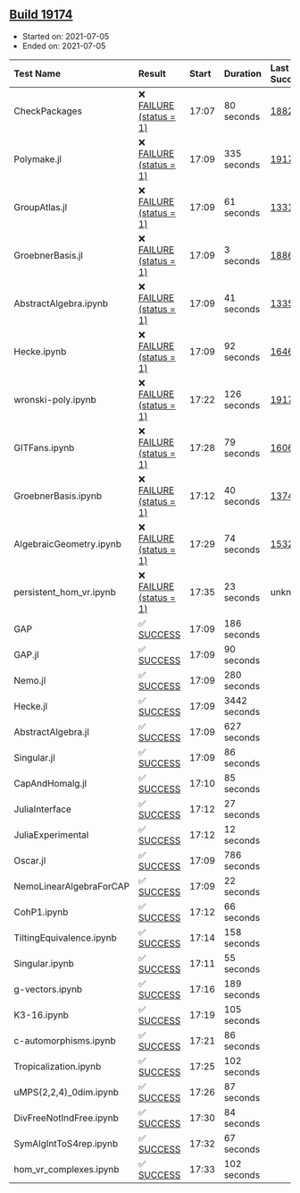 ## [Build 19174](https://oscarci.mathematik.uni-kl.de/job/oscar/19174/)

* Started on: 2021-07-05
* Ended on: 2021-07-05

| Test Name    | Result | Start | Duration | Last Success | First Failure |
|:-------------|:-------|:------|:---------|:-------------|:--------------|
| CheckPackages | ❌ [FAILURE (status = 1)](https://oscarci.mathematik.uni-kl.de/job/oscar/19174/artifact/logs/build-19174/CheckPackages.log) | 17:07 | 80 seconds | [18822](https://oscarci.mathematik.uni-kl.de/job/oscar/18822/) | [18823](https://oscarci.mathematik.uni-kl.de/job/oscar/18823/) |
| Polymake.jl | ❌ [FAILURE (status = 1)](https://oscarci.mathematik.uni-kl.de/job/oscar/19174/artifact/logs/build-19174/Polymake.jl.log) | 17:09 | 335 seconds | [19173](https://oscarci.mathematik.uni-kl.de/job/oscar/19173/) | [19174](https://oscarci.mathematik.uni-kl.de/job/oscar/19174/) |
| GroupAtlas.jl | ❌ [FAILURE (status = 1)](https://oscarci.mathematik.uni-kl.de/job/oscar/19174/artifact/logs/build-19174/GroupAtlas.jl.log) | 17:09 | 61 seconds | [13311](https://oscarci.mathematik.uni-kl.de/job/oscar/13311/) | [13312](https://oscarci.mathematik.uni-kl.de/job/oscar/13312/) |
| GroebnerBasis.jl | ❌ [FAILURE (status = 1)](https://oscarci.mathematik.uni-kl.de/job/oscar/19174/artifact/logs/build-19174/GroebnerBasis.jl.log) | 17:09 | 3 seconds | [18864](https://oscarci.mathematik.uni-kl.de/job/oscar/18864/) | [18865](https://oscarci.mathematik.uni-kl.de/job/oscar/18865/) |
| AbstractAlgebra.ipynb | ❌ [FAILURE (status = 1)](https://oscarci.mathematik.uni-kl.de/job/oscar/19174/artifact/logs/build-19174/AbstractAlgebra.ipynb.log) | 17:09 | 41 seconds | [13355](https://oscarci.mathematik.uni-kl.de/job/oscar/13355/) | [13356](https://oscarci.mathematik.uni-kl.de/job/oscar/13356/) |
| Hecke.ipynb | ❌ [FAILURE (status = 1)](https://oscarci.mathematik.uni-kl.de/job/oscar/19174/artifact/logs/build-19174/Hecke.ipynb.log) | 17:09 | 92 seconds | [16463](https://oscarci.mathematik.uni-kl.de/job/oscar/16463/) | [16464](https://oscarci.mathematik.uni-kl.de/job/oscar/16464/) |
| wronski-poly.ipynb | ❌ [FAILURE (status = 1)](https://oscarci.mathematik.uni-kl.de/job/oscar/19174/artifact/logs/build-19174/wronski-poly.ipynb.log) | 17:22 | 126 seconds | [19172](https://oscarci.mathematik.uni-kl.de/job/oscar/19172/) | [19173](https://oscarci.mathematik.uni-kl.de/job/oscar/19173/) |
| GITFans.ipynb | ❌ [FAILURE (status = 1)](https://oscarci.mathematik.uni-kl.de/job/oscar/19174/artifact/logs/build-19174/GITFans.ipynb.log) | 17:28 | 79 seconds | [16068](https://oscarci.mathematik.uni-kl.de/job/oscar/16068/) | [16069](https://oscarci.mathematik.uni-kl.de/job/oscar/16069/) |
| GroebnerBasis.ipynb | ❌ [FAILURE (status = 1)](https://oscarci.mathematik.uni-kl.de/job/oscar/19174/artifact/logs/build-19174/GroebnerBasis.ipynb.log) | 17:12 | 40 seconds | [13748](https://oscarci.mathematik.uni-kl.de/job/oscar/13748/) | [13749](https://oscarci.mathematik.uni-kl.de/job/oscar/13749/) |
| AlgebraicGeometry.ipynb | ❌ [FAILURE (status = 1)](https://oscarci.mathematik.uni-kl.de/job/oscar/19174/artifact/logs/build-19174/AlgebraicGeometry.ipynb.log) | 17:29 | 74 seconds | [15322](https://oscarci.mathematik.uni-kl.de/job/oscar/15322/) | [15323](https://oscarci.mathematik.uni-kl.de/job/oscar/15323/) |
| persistent_hom_vr.ipynb | ❌ [FAILURE (status = 1)](https://oscarci.mathematik.uni-kl.de/job/oscar/19174/artifact/logs/build-19174/persistent_hom_vr.ipynb.log) | 17:35 | 23 seconds | unknown | unknown |
| GAP | ✅ [SUCCESS](https://oscarci.mathematik.uni-kl.de/job/oscar/19174/artifact/logs/build-19174/GAP.log) | 17:09 | 186 seconds |  |  |
| GAP.jl | ✅ [SUCCESS](https://oscarci.mathematik.uni-kl.de/job/oscar/19174/artifact/logs/build-19174/GAP.jl.log) | 17:09 | 90 seconds |  |  |
| Nemo.jl | ✅ [SUCCESS](https://oscarci.mathematik.uni-kl.de/job/oscar/19174/artifact/logs/build-19174/Nemo.jl.log) | 17:09 | 280 seconds |  |  |
| Hecke.jl | ✅ [SUCCESS](https://oscarci.mathematik.uni-kl.de/job/oscar/19174/artifact/logs/build-19174/Hecke.jl.log) | 17:09 | 3442 seconds |  |  |
| AbstractAlgebra.jl | ✅ [SUCCESS](https://oscarci.mathematik.uni-kl.de/job/oscar/19174/artifact/logs/build-19174/AbstractAlgebra.jl.log) | 17:09 | 627 seconds |  |  |
| Singular.jl | ✅ [SUCCESS](https://oscarci.mathematik.uni-kl.de/job/oscar/19174/artifact/logs/build-19174/Singular.jl.log) | 17:09 | 86 seconds |  |  |
| CapAndHomalg.jl | ✅ [SUCCESS](https://oscarci.mathematik.uni-kl.de/job/oscar/19174/artifact/logs/build-19174/CapAndHomalg.jl.log) | 17:10 | 85 seconds |  |  |
| JuliaInterface | ✅ [SUCCESS](https://oscarci.mathematik.uni-kl.de/job/oscar/19174/artifact/logs/build-19174/JuliaInterface.log) | 17:12 | 27 seconds |  |  |
| JuliaExperimental | ✅ [SUCCESS](https://oscarci.mathematik.uni-kl.de/job/oscar/19174/artifact/logs/build-19174/JuliaExperimental.log) | 17:12 | 12 seconds |  |  |
| Oscar.jl | ✅ [SUCCESS](https://oscarci.mathematik.uni-kl.de/job/oscar/19174/artifact/logs/build-19174/Oscar.jl.log) | 17:09 | 786 seconds |  |  |
| NemoLinearAlgebraForCAP | ✅ [SUCCESS](https://oscarci.mathematik.uni-kl.de/job/oscar/19174/artifact/logs/build-19174/NemoLinearAlgebraForCAP.log) | 17:09 | 22 seconds |  |  |
| CohP1.ipynb | ✅ [SUCCESS](https://oscarci.mathematik.uni-kl.de/job/oscar/19174/artifact/logs/build-19174/CohP1.ipynb.log) | 17:12 | 66 seconds |  |  |
| TiltingEquivalence.ipynb | ✅ [SUCCESS](https://oscarci.mathematik.uni-kl.de/job/oscar/19174/artifact/logs/build-19174/TiltingEquivalence.ipynb.log) | 17:14 | 158 seconds |  |  |
| Singular.ipynb | ✅ [SUCCESS](https://oscarci.mathematik.uni-kl.de/job/oscar/19174/artifact/logs/build-19174/Singular.ipynb.log) | 17:11 | 55 seconds |  |  |
| g-vectors.ipynb | ✅ [SUCCESS](https://oscarci.mathematik.uni-kl.de/job/oscar/19174/artifact/logs/build-19174/g-vectors.ipynb.log) | 17:16 | 189 seconds |  |  |
| K3-16.ipynb | ✅ [SUCCESS](https://oscarci.mathematik.uni-kl.de/job/oscar/19174/artifact/logs/build-19174/K3-16.ipynb.log) | 17:19 | 105 seconds |  |  |
| c-automorphisms.ipynb | ✅ [SUCCESS](https://oscarci.mathematik.uni-kl.de/job/oscar/19174/artifact/logs/build-19174/c-automorphisms.ipynb.log) | 17:21 | 86 seconds |  |  |
| Tropicalization.ipynb | ✅ [SUCCESS](https://oscarci.mathematik.uni-kl.de/job/oscar/19174/artifact/logs/build-19174/Tropicalization.ipynb.log) | 17:25 | 102 seconds |  |  |
| uMPS(2,2,4)_0dim.ipynb | ✅ [SUCCESS](https://oscarci.mathematik.uni-kl.de/job/oscar/19174/artifact/logs/build-19174/uMPS-2-2-4-_0dim.ipynb.log) | 17:26 | 87 seconds |  |  |
| DivFreeNotIndFree.ipynb | ✅ [SUCCESS](https://oscarci.mathematik.uni-kl.de/job/oscar/19174/artifact/logs/build-19174/DivFreeNotIndFree.ipynb.log) | 17:30 | 84 seconds |  |  |
| SymAlgIntToS4rep.ipynb | ✅ [SUCCESS](https://oscarci.mathematik.uni-kl.de/job/oscar/19174/artifact/logs/build-19174/SymAlgIntToS4rep.ipynb.log) | 17:32 | 67 seconds |  |  |
| hom_vr_complexes.ipynb | ✅ [SUCCESS](https://oscarci.mathematik.uni-kl.de/job/oscar/19174/artifact/logs/build-19174/hom_vr_complexes.ipynb.log) | 17:33 | 102 seconds |  |  |
